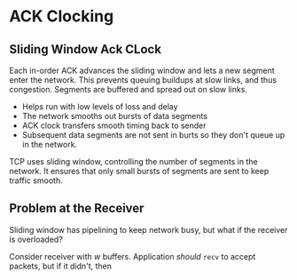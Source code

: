 # ACK Clocking


## Sliding Window Ack CLock

Each in-order ACK advances the sliding window and lets a new segment enter the network. This prevents queuing buildups at slow links, and thus congestion. Segments are buffered and spread out on slow links.

- Helps run with low levels of loss and delay
- The network smooths out bursts of data segments
- ACK clock transfers smooth timing back to sender
- Subsequent data segments are not sent in burts so they don't queue up in the network.

TCP uses sliding window, controlling the number of segments in the network. It ensures that only small bursts of segments are sent to keep traffic smooth.

## Problem at the Receiver

Sliding window has pipelining to keep network busy, but what if the receiver is overloaded?

Consider receiver with $w$ buffers. Application *should* `recv` to accept packets, but if it didn't, then